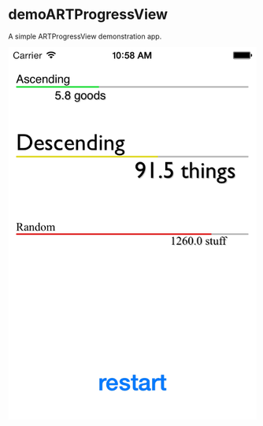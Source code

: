 demoARTProgressView
===================

A simple ARTProgressView demonstration app.

![demoARTProgressView looks](https://github.com/paulodevelop/demoARTProgressView/blob/master/demoARTProgressView/demoARTProgressView%20screenshot.png?raw=true)

